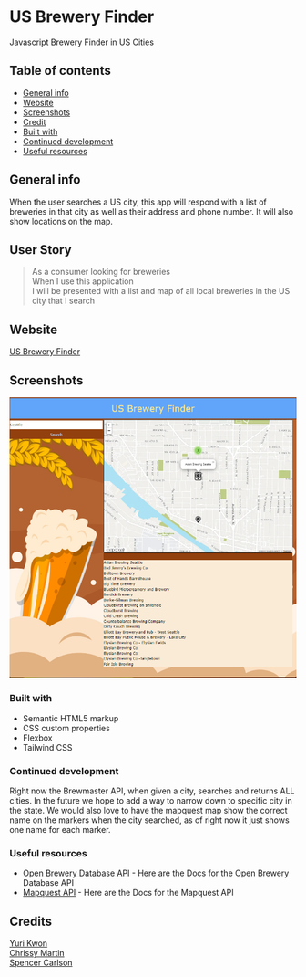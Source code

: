 # US Brewery Finder
Javascript Brewery Finder in US Cities

## Table of contents
* [General info](#general-info)
* [Website](#webpage-URL)
* [Screenshots](#screenshots)
* [Credit](#credits)
* [Built with](#built-with)
* [Continued development](#continued-development)
* [Useful resources](#useful-resources)

## General info

When the user searches a US city, this app will respond with a list of breweries in that city as well as their address and phone number. It will also show locations on the map.

## User Story

> <p>As a consumer looking for breweries<br>
> When I use this application<br>
> I will be presented with a list and map of all local breweries in the US city that I search</p>


## Website

[US Brewery Finder](https://anomic84.github.io/US-Brewery-Finder/)

## Screenshots

![Brewery Finder Screenshot](USBreweryFinder.png)

### Built with

- Semantic HTML5 markup
- CSS custom properties
- Flexbox
- Tailwind CSS

### Continued development

Right now the Brewmaster API, when given a city, searches and returns ALL cities. In the future we hope to add a way to narrow down to specific city in the state. We would also love to have the mapquest map show the correct name on the markers when the city searched, as of right now it just shows one name for each marker.

### Useful resources

- [Open Brewery Database API]([https://www.openbrewerydb.org/documentation]) - Here are the Docs for the Open Brewery Database API
- [Mapquest API]([https://www.example.com](https://developer.mapquest.com/documentation/)) - Here are the Docs for the Mapquest API

## Credits

[Yuri Kwon](https://github.com/uriyuri00)<br>
[Chrissy Martin](https://github.com/chrissy-martin)<br>
[Spencer Carlson](https://github.com/anomic84)<br>


